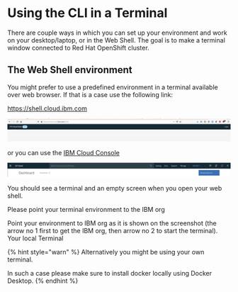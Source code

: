 # Using the CLI in a Terminal

There are couple ways in which you can set up your environment and work on your desktop/laptop, or in the Web Shell. The goal is to make a terminal window connected to Red Hat OpenShift cluster.

## The Web Shell environment

You might prefer to use a predefined environment in a terminal available over web browser. If that is a case use the following link:

​https://shell.cloud.ibm.com

![Click the Login in the upper right](../.gitbook/assets/Screenshot_from_2020-02-10_12-27-52.png)

or you can use the [IBM Cloud Console](https://cloud.ibm.com)

![Click the > icon by the 1840867 account name](../.gitbook/assets/Screenshot_from_2020-02-10_12-30-27.png)

You should see a terminal and an empty screen when you open your web shell.

Please point your terminal environment to the IBM org

Point your environment to IBM org as it is shown on the screenshot (the arrow no 1 first to get the IBM org, then arrow no 2 to start the terminal).
Your local Terminal

{% hint style="warn" %}
Alternatively you might be using your own terminal.

In such a case please make sure to install docker locally using Docker Desktop.
{% endhint %}
